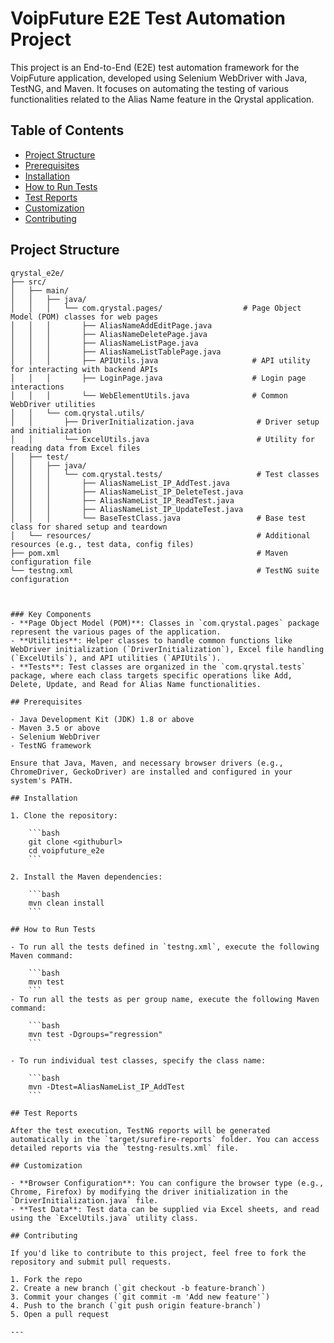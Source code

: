 # VoipFuture E2E Test Automation Project

This project is an End-to-End (E2E) test automation framework for the VoipFuture application, developed using Selenium WebDriver with Java, TestNG, and Maven. It focuses on automating the testing of various functionalities related to the Alias Name feature in the Qrystal application.

## Table of Contents
- [Project Structure](#project-structure)
- [Prerequisites](#prerequisites)
- [Installation](#installation)
- [How to Run Tests](#how-to-run-tests)
- [Test Reports](#test-reports)
- [Customization](#customization)
- [Contributing](#contributing)


## Project Structure

```plaintext
qrystal_e2e/
├── src/
│   ├── main/
│   │   ├── java/
│   │   │   └── com.qrystal.pages/                  # Page Object Model (POM) classes for web pages
│   │   │       ├── AliasNameAddEditPage.java
│   │   │       ├── AliasNameDeletePage.java
│   │   │       ├── AliasNameListPage.java
│   │   │       ├── AliasNameListTablePage.java
│   │   │       ├── APIUtils.java                     # API utility for interacting with backend APIs
│   │   │       ├── LoginPage.java                    # Login page interactions
│   │   │       └── WebElementUtils.java              # Common WebDriver utilities
│   │   └── com.qrystal.utils/
│   │       ├── DriverInitialization.java              # Driver setup and initialization
│   │       └── ExcelUtils.java                        # Utility for reading data from Excel files
│   ├── test/
│   │   ├── java/
│   │   │   └── com.qrystal.tests/                     # Test classes
│   │   │       ├── AliasNameList_IP_AddTest.java
│   │   │       ├── AliasNameList_IP_DeleteTest.java
│   │   │       ├── AliasNameList_IP_ReadTest.java
│   │   │       ├── AliasNameList_IP_UpdateTest.java
│   │   │       └── BaseTestClass.java                 # Base test class for shared setup and teardown
│   └── resources/                                     # Additional resources (e.g., test data, config files)
├── pom.xml                                            # Maven configuration file
└── testng.xml                                         # TestNG suite configuration



### Key Components
- **Page Object Model (POM)**: Classes in `com.qrystal.pages` package represent the various pages of the application.
- **Utilities**: Helper classes to handle common functions like WebDriver initialization (`DriverInitialization`), Excel file handling (`ExcelUtils`), and API utilities (`APIUtils`).
- **Tests**: Test classes are organized in the `com.qrystal.tests` package, where each class targets specific operations like Add, Delete, Update, and Read for Alias Name functionalities.

## Prerequisites

- Java Development Kit (JDK) 1.8 or above
- Maven 3.5 or above
- Selenium WebDriver
- TestNG framework

Ensure that Java, Maven, and necessary browser drivers (e.g., ChromeDriver, GeckoDriver) are installed and configured in your system's PATH.

## Installation

1. Clone the repository:

    ```bash
    git clone <githuburl>
    cd voipfuture_e2e
    ```

2. Install the Maven dependencies:

    ```bash
    mvn clean install
    ```

## How to Run Tests

- To run all the tests defined in `testng.xml`, execute the following Maven command:

    ```bash
    mvn test
    ```
- To run all the tests as per group name, execute the following Maven command:

    ```bash
    mvn test -Dgroups="regression"
    ```

- To run individual test classes, specify the class name:

    ```bash
    mvn -Dtest=AliasNameList_IP_AddTest
    ```

## Test Reports

After the test execution, TestNG reports will be generated automatically in the `target/surefire-reports` folder. You can access detailed reports via the `testng-results.xml` file.

## Customization

- **Browser Configuration**: You can configure the browser type (e.g., Chrome, Firefox) by modifying the driver initialization in the `DriverInitialization.java` file.
- **Test Data**: Test data can be supplied via Excel sheets, and read using the `ExcelUtils.java` utility class.

## Contributing

If you'd like to contribute to this project, feel free to fork the repository and submit pull requests.

1. Fork the repo
2. Create a new branch (`git checkout -b feature-branch`)
3. Commit your changes (`git commit -m 'Add new feature'`)
4. Push to the branch (`git push origin feature-branch`)
5. Open a pull request

---

